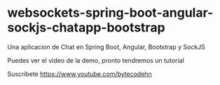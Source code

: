 # websockets-spring-boot-angular-sockjs-chatapp-bootstrap
Una aplicacion de Chat en Spring Boot, Angular, Bootstrap y SockJS

Puedes ver el video de la demo, pronto tendremos un tutorial

Suscribete
https://www.youtube.com/bytecodehn
